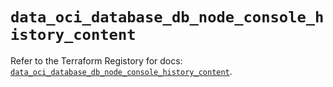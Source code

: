 # `data_oci_database_db_node_console_history_content`

Refer to the Terraform Registory for docs: [`data_oci_database_db_node_console_history_content`](https://registry.terraform.io/providers/oracle/oci/6.18.0/docs/data-sources/database_db_node_console_history_content).
